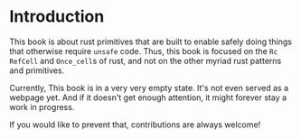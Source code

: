 # Introduction

This book is about rust primitives that are built to enable safely doing things
that otherwise require `unsafe` code. Thus, this book is focused on the `Rc` `RefCell` and `Once_cell`s of rust, and not on the other myriad rust patterns and primitives.

Currently, This book is in a very very empty state. It's not even served as a webpage yet. And if it doesn't get enough attention, it might forever stay a work in progress.

If you would like to prevent that, contributions are always welcome!